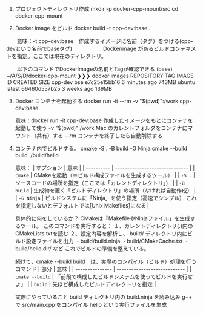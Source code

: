 
1. プロジェクトディレクトリ作成
   mkdir -p docker-cpp-mount/src
   cd docker-cpp-mount

2. Docker image をビルド
   docker build -t cpp-dev:base .

　　意味：-t cpp-dev:base　作成するイメージに名前（タグ）をつける(cpp-devという名前でbaseタグ)
　　　　　. Dockerimage があるビルドコンテキストを指定。ここでは現在のディレクトリ。

　　以下のコマンドでDockerImageの名前とTagが確認できる
    (base) ~/A/S/D/docker-cpp-mount ❯❯❯ docker images
    REPOSITORY                    TAG       IMAGE ID       CREATED         SIZE
    cpp-dev                       bse       e7c25e15bb16   6 minutes ago   743MB
    ubuntu                        latest    66460d557b25   3 weeks ago     139MB

3. Docker コンテナを起動する
   docker run -it --rm -v "$(pwd)":/work cpp-dev:base

    意味：docker run -it cpp-dev:base	作成したイメージをもとにコンテナを起動して使う
         -v "$(pwd)":/work	Mac のカレントフォルダをコンテナにマウント（共有）する
         --rm	コンテナを終了したら自動削除する

4. コンテナ内でビルドする。
    cmake -S . -B build -G Ninja
    cmake --build build
    ./build/hello

    意味：
    | オプション      | 意味                             |
    | ---------- | ------------------------------ |
    | `cmake`    | CMakeを起動（＝ビルド構成ファイルを生成するツール）   |
    | `-S .`     | ソースコードの場所を指定（ここでは「カレントディレクトリ」） |
    | `-B build` | 生成物を置く「ビルドディレクトリ」の場所（なければ自動作成） |
    | `-G Ninja` | ビルドシステムに「Ninja」を使う指定（高速でシンプル）  これを指定しないとデフォルトでは[Unix Makefiles]になる|

    具体的に何をしているか？
    CMakeは『MakefileやNinjaファイル」を生成するツール。
    このコマンドを実行すると：
    １、カレントディレクトリ(.)内のCMakeLists.txtを読む
    ２、設定内容を解析し、 build/ ディレクトリ内にビルド設定ファイルを出力
        ・build/build.ninja
        ・build/CMakeCache.txt
        ・build/hello.dir/ など
    これでビルドの準備を整えている。

    続けて、cmake --build build　は、実際のコンパイル（ビルド）処理を行うコマンド
    | 部分              | 意味                           |
    | --------------- | ---------------------------- |
    | `cmake --build` | 「前段で構成したビルドシステムを使ってビルドを実行せよ」 |
    | `build`         | 先ほど構成したビルドディレクトリを指定          |

    実際にやっていること
    build ディレクトリ内の build.ninja を読み込み
    g++ で src/main.cpp をコンパイル
    hello という実行ファイルを生成

